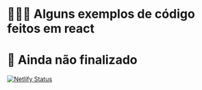 # 👨🏽‍💻 Alguns exemplos de código feitos em react
# 🚧 Ainda não finalizado



[![Netlify Status](https://api.netlify.com/api/v1/badges/69db0dc8-fc31-4ec8-9502-bd7b2620ed57/deploy-status)](https://react-examples-jals.netlify.app/)
